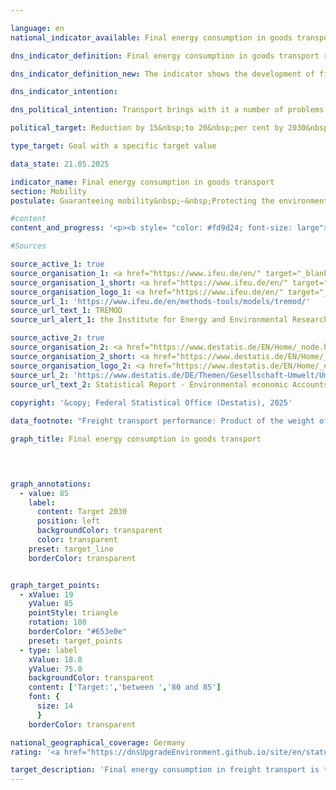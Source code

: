 ```yaml
---

language: en        
national_indicator_available: Final energy consumption in goods transport        

dns_indicator_definition: Final energy consumption in goods transport represents the energy consumption for the carriage of goods within Germany via inland shipping, by rail and by road.        

dns_indicator_definition_new: The indicator shows the development of final energy consumption for the domestic transport of goods by inland waterway, rail and road compared to the base year 2005.        

dns_indicator_intention:         

dns_political_intention: Transport brings with it a number of problems. For example, noise and air pollutants affect the quality of life, particularly in cities, and transport-related emissions contribute to climate change. The emission of harmful greenhouse gases (GHG) is closely linked to the energy consumed in transport.        

political_target: Reduction by 15&nbsp;to 20&nbsp;per cent by 2030&nbsp;compared to 2010        

type_target: Goal with a specific target value        

data_state: 21.05.2025        

indicator_name: Final energy consumption in goods transport        
section: Mobility        
postulate: Guaranteeing mobility&nbsp;–&nbsp;Protecting the environment        

#content         
content_and_progress: '<p><b style= "color: #fd9d24; font-size: large">11.2.a Final energy consumption in goods transport</b><br><br>This indicator represents the final energy consumption (FEC) attributable to the transport of goods. Final energy refers to the energy directly used in transport, such as petrol or diesel fuel. Conversion losses during fuel production as well as potential transmission losses are not taken into account. Data on domestic transport-related FEC originate from the Transport Emission Model (<abbr title="Transport Emission Model" tabindex="0">TREMOD</abbr>) database of the Institute for Energy and Environmental Research (<abbr title="Institute for Energy and Environmental Research" tabindex="0">ifeu</abbr>). <abbr title="Transport Emission Model" tabindex="0">TREMOD</abbr> is a model designed to assess transport emissions. Fuel consumption within Germany is recorded regardless of where refuelling takes place.<br><br>The same model also provides data on freight transport performance. Air freight is excluded due to its comparatively small share. Because the indicator is defined to cover only domestic FEC, the effects of increasing international interconnections of the German economy within the context of globalisation are inadequately reflected.<br><br>The politically established target for this indicator is to reduce final energy consumption in freight transport by 15% to 20% from 2005&nbsp;to 2030.<br><br>In addition to energy consumption, energy efficiency is also presented, defined as energy consumption per tonne-kilometre. The number of tonne-kilometres provides insight into how transport performance&nbsp;–&nbsp;that is, the amount of freight transported in tonnes multiplied by the distance travelled in kilometres&nbsp;–&nbsp;has changed.<br><br>In 2023, the FEC caused by freight transport amounted to 26.1%<sup>1</sup> of total final energy consumption in the transport sector.<br><br>In 2023, FEC in freight transport fell below the 2005&nbsp;level for the first time since 2013, showing a decline of 1.3%. Combined with an increase in freight transport performance of 94&nbsp;billion tonne-kilometres compared to 2005, this resulted in a significant efficiency improvement of 15.4% in 2023&nbsp;relative to 2005. If the recent trend continues, the minimum reduction target of 15% compared to 2005&nbsp;by 2030&nbsp;is likely to be narrowly achieved.<br><br>Road freight transport’s FEC in 2023&nbsp;was approximately at the 2005&nbsp;level (+0.3%). In contrast, energy consumption for freight transport by rail and inland waterways decreased substantially (–7.1% and –39.8%, respectively).<br><br>During the global financial and economic crisis in 2009, inflation-adjusted gross value added in the manufacturing sector declined sharply by almost 20%. This significant downturn particularly impacted the transport sector, which directly responds to fluctuations in goods production. The resulting lower utilisation of transport capacities explains the slight increase in average energy consumption per tonne-kilometre, despite the overall substantial decline in absolute energy consumption during the crisis years.<br><br>Following the crisis, the transport industry recovered rapidly. After freight performance in 2009&nbsp;nearly fell to the 2005&nbsp;level, it had already risen by 8.2% by 2010. By 2015, the pre-crisis level of 2008&nbsp;had been surpassed, and the increase continued with 12.8% growth until 2019&nbsp;compared to 2010. Since energy consumption during this period increased by only 8.5%, this resulted in an efficiency improvement of 3.8%. In the first year of the <abbr title="Coronavirus SARS-CoV-2" tabindex="0">COVID-19</abbr>&nbsp;pandemic, this trend reversed: energy consumption declined by 2.8% compared to 2019, and freight volume dropped by 3.8%. The impact of the pandemic on freight transport was thus less severe than in passenger transport (see Indicator 11.2.b). Overall, freight transport experienced a slight efficiency deterioration of 1.0%.<br><br><small><sup>1</sup> The sum of the shares of freight transport (Indicator 11.2.a) and passenger transport (Indicator 11.2.b) in total final energy consumption in transport does not equal 100%. This discrepancy is due to different delimitations of energy consumption in passenger and freight transport (domestic consumption; source: <abbr title="Transport Emission Model" tabindex="0">TREMOD</abbr>) and total final energy consumption in transport (domestic sales; source: AG Energiebilanzen).</small></p>'                

#Sources        

source_active_1: true
source_organisation_1: <a href="https://www.ifeu.de/en/" target="_blank" onclick="return confirm_alert('the Institute for Energy and Environmental Research', 'En')">Institute for Energy and Environmental Research</a>
source_organisation_1_short: <a href="https://www.ifeu.de/en/" target="_blank" onclick="return confirm_alert('the Institute for Energy and Environmental Research', 'En')">Institute for Energy and Environmental Research</a>
source_organisation_logo_1: <a href="https://www.ifeu.de/en/" target="_blank" onclick="return confirm_alert('the Institute for Energy and Environmental Research', 'En')"><img src="https://dnsTestEnvironment.github.io/dns-indicators/public/OrgImgEn/ifeu.png" alt="Institute for Energy and Environmental Research" title=" Click here to visit the homepage of the organizationInstitute for Energy and Environmental Research" style="height:60px; width:148px; border:transparent"/></a>
source_url_1: 'https://www.ifeu.de/en/methods-tools/models/tremod/'
source_url_text_1: TREMOD
source_url_alert_1: the Institute for Energy and Environmental Research

source_active_2: true
source_organisation_2: <a href="https://www.destatis.de/EN/Home/_node.html" target="_blank">Federal Statistical Office</a>
source_organisation_2_short: <a href="https://www.destatis.de/EN/Home/_node.html" target="_blank">Federal Statistical Office</a>
source_organisation_logo_2: <a href="https://www.destatis.de/EN/Home/_node.html" target="_blank"><img src="https://dnsTestEnvironment.github.io/dns-indicators/public/OrgImgEn/destatis.png" alt="Federal Statistical Office" title=" Click here to visit the homepage of the organizationFederal Statistical Office" style="height:60px; width:148px; border:transparent"/></a>
source_url_2: 'https://www.destatis.de/DE/Themen/Gesellschaft-Umwelt/Umwelt/UGR/verkehr-tourismus/_inhalt.html#sprg409790'
source_url_text_2: Statistical Report - Environmental economic Accounts (<abbr title="Environmental economic accounts" tabindex="0">UGR</abbr>) - Transport and environme (only available in German)
        
copyright: '&copy; Federal Statistical Office (Destatis), 2025'        

data_footnote: "Freight transport performance: Product of the weight of the transported goods in tonnes (t) and the distance travelled in kilometres (km) during transport (generally only in Germany)."        

graph_title: Final energy consumption in goods transport        

        


graph_annotations:
  - value: 85
    label:
      content: Target 2030
      position: left
      backgroundColor: transparent
      color: transparent
    preset: target_line
    borderColor: transparent        


graph_target_points:
  - xValue: 19
    yValue: 85
    pointStyle: triangle
    rotation: 180
    borderColor: "#653e0e"
    preset: target_points
  - type: label
    xValue: 18.8
    yValue: 75.0
    backgroundColor: transparent
    content: ['Target:','between ','80 and 85']
    font: {
      size: 14
      }
    borderColor: transparent                

national_geographical_coverage: Germany        
rating: '<a href="https://dnsUpgradeEnvironment.github.io/site/en/status"><img src="https://sdg-indikatoren.de/public/Wettersymbole/Sonne.png" title="If the trend from 2023 had continued, the target value would have been reached or missed by less than 5% of the difference between the target value and the value at that time." alt="Weathersymbol: Sun"/></a>'        

target_description: 'Final energy consumption in freight transport is to be reduced to a maximum of 85&nbsp;per cent of the 2005&nbsp;level by 2030.<br><br><br>Based on the target formulation, for targets without an exact target value but with a target interval, the weakest target requirement (here: reduction to 85&nbsp;per cent of the 2005&nbsp;value) is regarded as the minimum politically defined target to be met. Indicator 11.2.a has developed in the desired direction on average over the last six years. If the trend continues, the minimum requirement of 85&nbsp;per cent will just be achieved. Indicator 11.2.a is rated as "Sun" for the year 2023.'        
---
```


